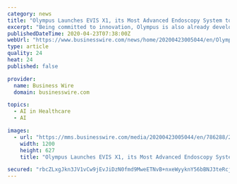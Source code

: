 ```yaml
---
category: news
title: "Olympus Launches EVIS X1, its Most Advanced Endoscopy System to Date"
excerpt: "Being committed to innovation, Olympus is also already developing future technologies – in particular featuring artificial intelligence (AI). “EVIS X1 is the latest innovation ... This minimally invasive technology could also help reduce physician stress during endoscopic therapy. Texture and Color Enhancement Imaging (TXI): TXI supports ..."
publishedDateTime: 2020-04-23T07:38:00Z
webUrl: "https://www.businesswire.com/news/home/20200423005044/en/Olympus-Launches-EVIS-X1-Advanced-Endoscopy-System"
type: article
quality: 24
heat: 24
published: false

provider:
  name: Business Wire
  domain: businesswire.com

topics:
  - AI in Healthcare
  - AI

images:
  - url: "https://mms.businesswire.com/media/20200423005044/en/786288/23/Olympus_EVIS-X1_CV-1500_front_72dpi.jpg"
    width: 1200
    height: 627
    title: "Olympus Launches EVIS X1, its Most Advanced Endoscopy System to Date"

secured: "rbcZLxgJkn3JV1vCw9jEvJiDzN0fmd9MweETNvB+nxeWyyknY56bBNJ3teRcjP9fuWc9ypsDWDfd6ln7BbGfrU4Mcz5VtPjLKUN3AUmmQLpoJ/42uaKrV9yraldRV1xg0xRsNIVThY/lOge4DdGrKcxekxl6QpZNiykxOvlewBW2AoKJDtITJVuZ0bvr8elcoyWF1uq7KKHS2/8Qoc2AUt8d7Ks+EXVoaDg1HublwDhEDIGsiW+SQCi/En2bx0FNwwmOYSZSinTiJEHeumVlIivGYLz693gDEw80LO0jA6um/y+tm6ind2uJWdO0ATMRanp4K22IV59/C5zPu4tWwyzslDmJOzKxVn/gh8QJmLrRlxglHVmcez22zIQ9kF5OguArfq48d0ijCXnpoXypDWq3HkP6H+vHcvxlXW2GeBzq6lr9vkitlXuAaoxDpIGrNySZ50GKpU5xlnuGmQqnZxApyTGXOLCAAap9QPbdyLE=;fsOAo9TCffOfoDVMeXQ7/g=="
---
```



